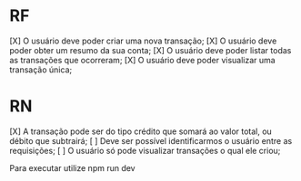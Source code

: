 # RF

[X] O usuário deve poder criar uma nova transação;
[X] O usuário deve poder obter um resumo da sua conta;
[X] O usuário deve poder listar todas as transações que ocorreram;
[X] O usuário deve poder visualizar uma transação única;

# RN

[X] A transação pode ser do tipo crédito que somará ao valor total, ou débito que subtrairá;
[ ] Deve ser possível identificarmos o usuário entre as requisições;
[ ] O usuário só pode visualizar transações o qual ele criou;

Para executar utilize npm run dev